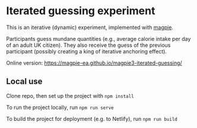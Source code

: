 # Iterated guessing experiment

This is an iterative (dynamic) experiment, implemented with [magpie](https://magpie-experiments.org).

Participants guess mundane quantities (e.g., average calorie intake per day of an adult UK citizen). 
They also receive the guess of the previous participant (possibly creating a king of iterative anchoring effect). 

Online version: https://magpie-ea.github.io/magpie3-iterated-guessing/

## Local use

Clone repo, then set up the project with `npm install`

To run the project locally, run `npm run serve`

To build the project for deployment (e.g. to Netlify), run `npm run build`



